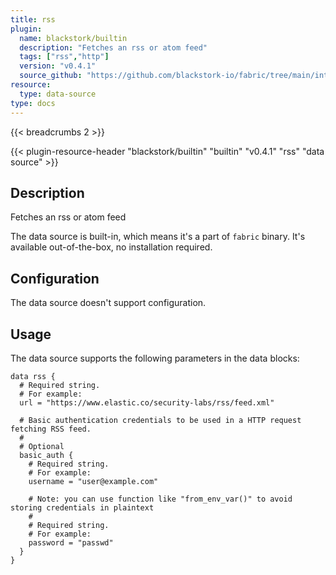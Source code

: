 ```yaml
---
title: rss
plugin:
  name: blackstork/builtin
  description: "Fetches an rss or atom feed"
  tags: ["rss","http"]
  version: "v0.4.1"
  source_github: "https://github.com/blackstork-io/fabric/tree/main/internal/builtin/"
resource:
  type: data-source
type: docs
---
```


{{< breadcrumbs 2 >}}

{{< plugin-resource-header "blackstork/builtin" "builtin" "v0.4.1" "rss" "data source" >}}

## Description
Fetches an rss or atom feed

The data source is built-in, which means it's a part of `fabric` binary. It's available out-of-the-box, no installation required.

## Configuration

The data source doesn't support configuration.

## Usage

The data source supports the following parameters in the data blocks:

```hcl
data rss {
  # Required string.
  # For example:
  url = "https://www.elastic.co/security-labs/rss/feed.xml"

  # Basic authentication credentials to be used in a HTTP request fetching RSS feed.
  #
  # Optional
  basic_auth {
    # Required string.
    # For example:
    username = "user@example.com"

    # Note: you can use function like "from_env_var()" to avoid storing credentials in plaintext
    #
    # Required string.
    # For example:
    password = "passwd"
  }
}
```